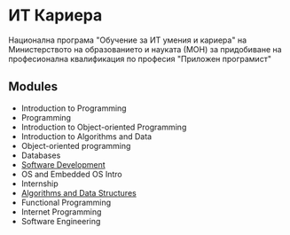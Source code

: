 # ИТ Кариера

Национална програма "Обучение за ИТ умения и кариера" на Министерството на образованието и науката (МОН) за придобиване на професионална квалификация по професия "Приложен програмист"
## Modules

 - Introduction to Programming
 - Programming
 - Introduction to Object-oriented Programming
- Introduction to Algorithms and Data 
- Object-oriented programming
- Databases
- [Software Development](https://github.com/mirkataa/IT_Career/tree/main/07.%20Software%20Development)
- OS and Embedded OS Intro
- Internship
- [Algorithms and Data Structures](https://github.com/mirkataa/IT_Career/tree/main/10.%20Algorithms%20and%20Data%20Structures)
- Functional Programming
- Internet Programming
- Software Engineering
